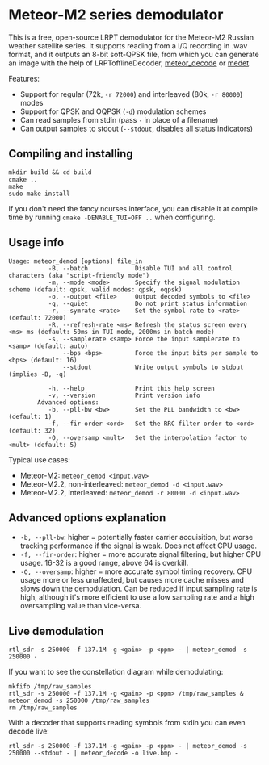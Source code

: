 Meteor-M2 series demodulator
============================

This is a free, open-source LRPT demodulator for the Meteor-M2 Russian weather
satellite series. It supports reading from a I/Q recording in .wav format,
and it outputs an 8-bit soft-QPSK file, from which you can generate an image
with the help of LRPTofflineDecoder,
[meteor\_decode](https://github.com/dbdexter-dev/meteor_decode) or
[medet](https://github.com/artlav/meteor_decoder).

Features:
- Support for regular (72k, `-r 72000`) and interleaved (80k, `-r 80000`) modes
- Support for QPSK and OQPSK (`-d`) modulation schemes
- Can read samples from stdin (pass `-` in place of a filename)
- Can output samples to stdout (`--stdout`, disables all status indicators)


Compiling and installing
------------------------

```
mkdir build && cd build
cmake ..
make
sudo make install
```

If you don't need the fancy ncurses interface, you can disable it at compile
time by running `cmake -DENABLE_TUI=OFF ..` when configuring.


Usage info
----------
```
Usage: meteor_demod [options] file_in
           -B, --batch             Disable TUI and all control characters (aka "script-friendly mode")
           -m, --mode <mode>       Specify the signal modulation scheme (default: qpsk, valid modes: qpsk, oqpsk)
           -o, --output <file>     Output decoded symbols to <file>
           -q, --quiet             Do not print status information
           -r, --symrate <rate>    Set the symbol rate to <rate> (default: 72000)
           -R, --refresh-rate <ms> Refresh the status screen every <ms> ms (default: 50ms in TUI mode, 2000ms in batch mode)
           -s, --samplerate <samp> Force the input samplerate to <samp> (default: auto)
               --bps <bps>         Force the input bits per sample to <bps> (default: 16)
               --stdout            Write output symbols to stdout (implies -B, -q)

           -h, --help              Print this help screen
           -v, --version           Print version info
        Advanced options:
           -b, --pll-bw <bw>       Set the PLL bandwidth to <bw> (default: 1)
           -f, --fir-order <ord>   Set the RRC filter order to <ord> (default: 32)
           -O, --oversamp <mult>   Set the interpolation factor to <mult> (default: 5)
```

Typical use cases:
- Meteor-M2: `meteor_demod <input.wav>`
- Meteor-M2.2, non-interleaved: `meteor_demod -d <input.wav>`
- Meteor-M2.2, interleaved: `meteor_demod -r 80000 -d <input.wav>`


Advanced options explanation
----------------------------

- `-b, --pll-bw`: higher = potentially faster carrier acquisition, but worse
  tracking performance if the signal is weak. Does not affect CPU usage.
- `-f, --fir-order`: higher = more accurate signal filtering, but higher CPU usage.
  16-32 is a good range, above 64 is overkill.
- `-O, --oversamp`: higher = more accurate symbol timing recovery. CPU usage
  more or less unaffected, but causes more cache misses and slows down the
  demodulation.  Can be reduced if input sampling rate is high, although it's
  more efficient to use a low sampling rate and a high oversampling value than
  vice-versa.


Live demodulation
-----------------

```
rtl_sdr -s 250000 -f 137.1M -g <gain> -p <ppm> - | meteor_demod -s 250000 -
```


If you want to see the constellation diagram while demodulating:


```
mkfifo /tmp/raw_samples
rtl_sdr -s 250000 -f 137.1M -g <gain> -p <ppm> /tmp/raw_samples &
meteor_demod -s 250000 /tmp/raw_samples
rm /tmp/raw_samples
```

With a decoder that supports reading symbols from stdin you can even decode live:

```
rtl_sdr -s 250000 -f 137.1M -g <gain> -p <ppm> - | meteor_demod -s 250000 --stdout - | meteor_decode -o live.bmp -
```


